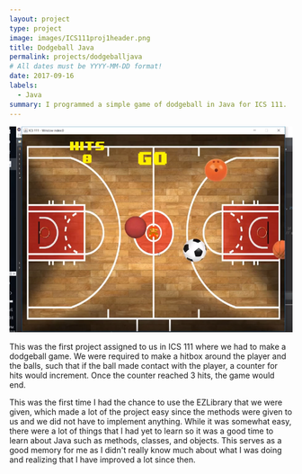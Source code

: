 ```yaml
---
layout: project
type: project
image: images/ICS111proj1header.png
title: Dodgeball Java
permalink: projects/dodgeballjava
# All dates must be YYYY-MM-DD format!
date: 2017-09-16
labels:
  - Java
summary: I programmed a simple game of dodgeball in Java for ICS 111.
---
```


<div class="ui medium right floated rounded images">
  <img class="ui image" src="../images/ICS111proj1.PNG">
</div>

This was the first project assigned to us in ICS 111 where we had to make a dodgeball game. We were required to make a hitbox around the player and the balls, such that if the ball made contact with the player, a counter for hits would increment. Once the counter reached 3 hits, the game would end.

This was the first time I had the chance to use the EZLibrary that we were given, which made a lot of the project easy since the methods were given to us and we did not have to implement anything. While it was somewhat easy, there were a lot of things that I had yet to learn so it was a good time to learn about Java such as methods, classes, and objects. This serves as a good memory for me as I didn't really know much about what I was doing and realizing that I have improved a lot since then.



